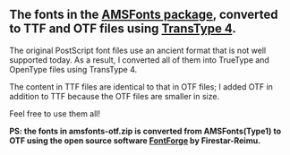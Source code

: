 The fonts in the [AMSFonts package](https://ctan.org/pkg/amsfonts),
converted to TTF and OTF files using [TransType 4](https://www.fontlab.com/font-converter/transtype/).
-----------------------

The original PostScript font files use an ancient format that is not well supported today.
As a result, I converted all of them into TrueType and OpenType files using TransType 4.

The content in TTF files are identical to that in OTF files; I added OTF in addition to TTF because the OTF files are smaller in size.

Feel free to use them all!

**PS: the fonts in amsfonts-otf.zip is converted from AMSFonts(Type1) to OTF using the open source software [FontForge](https://fontforge.org/) by Firestar-Reimu.**
